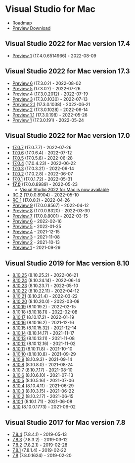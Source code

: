 # Visual Studio for Mac

- [Roadmap](https://docs.microsoft.com/en-us/visualstudio/productinfo/mac-roadmap)
- [Preview Download](https://visualstudio.microsoft.com/vs/mac/preview/)

## Visual Studio 2022 for Mac version 17.4

- [Preview 1](https://docs.microsoft.com/en-us/visualstudio/releases/2022/mac-release-notes-preview#17.4.0-pre.1) (17.4.0.6514966) - 2022-08-09

## Visual Studio 2022 for Mac version 17.3

- [Preview 6](https://docs.microsoft.com/en-us/visualstudio/releases/2022/mac-release-notes-preview#17.3.0-pre.6) (17.3.0.?) - 2022-08-02
- [Preview 5](https://docs.microsoft.com/en-us/visualstudio/releases/2022/mac-release-notes-preview#17.3.0-pre.5) (17.3.0.?) - 2022-07-26
- [Preview 4](https://docs.microsoft.com/en-us/visualstudio/releases/2022/mac-release-notes-preview#17.3.0-pre.4) (17.3.0.2012) - 2022-07-19
- [Preview 3](https://docs.microsoft.com/en-us/visualstudio/releases/2022/mac-release-notes-preview#17.3.0-pre.3) (17.3.0.1030) - 2022-07-13
- [Preview 2.1](https://docs.microsoft.com/en-us/visualstudio/releases/2022/mac-release-notes-preview#17.3.0-pre.2.1) (17.3.0.1038) - 2022-06-21
- [Preview 2](https://docs.microsoft.com/en-us/visualstudio/releases/2022/mac-release-notes-preview#17.3.0-pre.2) (17.3.0.1028) - 2022-06-14
- [Preview 1.1](https://docs.microsoft.com/en-us/visualstudio/releases/2022/mac-release-notes-preview#17.3.0-pre.1.1) (17.3.0.198) - 2022-05-26
- [Preview 1](https://docs.microsoft.com/en-us/visualstudio/releases/2022/mac-release-notes-preview#17.3.0-pre.1) (17.3.0.191) - 2022-05-24

## Visual Studio 2022 for Mac version 17.0

- [17.0.7](https://docs.microsoft.com/en-us/visualstudio/releases/2022/mac-release-notes#17.0.7) (17.0.7.7) - 2022-07-26
- [17.0.6](https://docs.microsoft.com/en-us/visualstudio/releases/2022/mac-release-notes#17.0.6) (17.0.6.4) - 2022-07-12
- [17.0.5](https://docs.microsoft.com/en-us/visualstudio/releases/2022/mac-release-notes#17.0.5) (17.0.5.6) - 2022-06-28
- [17.0.4](https://docs.microsoft.com/en-us/visualstudio/releases/2022/mac-release-notes#17.0.4) (17.0.4.23) - 2022-06-22
- [17.0.3](https://docs.microsoft.com/en-us/visualstudio/releases/2022/mac-release-notes#17.0.3) (17.0.3.21) - 2022-06-14
- [17.0.2](https://docs.microsoft.com/en-us/visualstudio/releases/2022/mac-release-notes#17.0.2) (17.0.2.8) - 2022-06-07
- [17.0.1](https://docs.microsoft.com/en-us/visualstudio/releases/2022/mac-release-notes#17.0.1) (17.0.1.72) - 2022-05-31
- **[17.0](https://docs.microsoft.com/en-us/visualstudio/releases/2022/mac-release-notes#17.0.0)** (17.0.0.8989) - 2022-05-23
  - [Visual Studio 2022 for Mac is now available](https://devblogs.microsoft.com/visualstudio/visual-studio-2022-for-mac-is-now-available/)
- [RC 2](https://docs.microsoft.com/en-us/visualstudio/releases/2022/mac-release-notes-preview#17.0.0-pre.11) (17.0.0.8904) - 2022-05-10
- [RC 1](https://docs.microsoft.com/en-us/visualstudio/releases/2022/mac-release-notes-preview#17.0.0-pre.10) (17.0.0.?) - 2022-04-26
- [Preview 9](https://docs.microsoft.com/en-us/visualstudio/releases/2022/mac-release-notes-preview#17.0.0-pre.9) (17.0.0.8567) - 2022-04-12
- [Preview 8](https://docs.microsoft.com/en-us/visualstudio/releases/2022/mac-release-notes-preview#17.0.0-pre.8) (17.0.0.8320) - 2022-03-30
- [Preview 7](https://docs.microsoft.com/en-us/visualstudio/releases/2022/mac-release-notes-preview#17.0.0-pre.7) (17.0.0.8001) - 2022-03-15
- [Preview 6](https://docs.microsoft.com/en-us/visualstudio/releases/2022/mac-release-notes-preview#17.0.0-pre.6) - 2022-02-16
- [Preview 5](https://docs.microsoft.com/en-us/visualstudio/releases/2022/mac-release-notes-preview#17.0.0-pre.5) - 2022-01-25
- [Preview 4](https://docs.microsoft.com/en-us/visualstudio/releases/2022/mac-release-notes-preview#17.0.0-pre.4) - 2021-12-15
- [Preview 3](https://docs.microsoft.com/en-us/visualstudio/releases/2022/mac-release-notes-preview#17.0.0-pre.3) - 2021-11-08
- [Preview 2](https://docs.microsoft.com/en-us/visualstudio/releases/2022/mac-release-notes-preview#17.0.0-pre.2) - 2021-10-13
- [Preview 1](https://docs.microsoft.com/en-us/visualstudio/releases/2022/mac-release-notes-preview#17.0.0-pre.1) - 2021-09-29

## Visual Studio 2019 for Mac version 8.10

- [8.10.25](https://docs.microsoft.com/en-us/visualstudio/releasenotes/vs2019-mac-relnotes#8125) (8.10.25.2) - 2022-06-21
- [8.10.24](https://docs.microsoft.com/en-us/visualstudio/releasenotes/vs2019-mac-relnotes#8124) (8.10.24.14) - 2022-06-14
- [8.10.23](https://docs.microsoft.com/en-us/visualstudio/releasenotes/vs2019-mac-relnotes#8123) (8.10.23.7) - 2022-05-10
- [8.10.22](https://docs.microsoft.com/en-us/visualstudio/releasenotes/vs2019-mac-relnotes#8122) (8.10.22.11) - 2022-04-12
- [8.10.21](https://docs.microsoft.com/en-us/visualstudio/releasenotes/vs2019-mac-relnotes#8121) (8.10.21.4) - 2022-03-22
- [8.10.20](https://docs.microsoft.com/en-us/visualstudio/releasenotes/vs2019-mac-relnotes#8120) (8.10.20.0) - 2022-03-08
- [8.10.19](https://docs.microsoft.com/en-us/visualstudio/releasenotes/vs2019-mac-relnotes#8119) (8.10.19.2) - 2022-02-15
- [8.10.18](https://docs.microsoft.com/en-us/visualstudio/releasenotes/vs2019-mac-relnotes#8118) (8.10.18.11) - 2022-02-08
- [8.10.17](https://docs.microsoft.com/en-us/visualstudio/releasenotes/vs2019-mac-relnotes#8117) (8.10.17.2) - 2022-01-19
- [8.10.16](https://docs.microsoft.com/en-us/visualstudio/releasenotes/vs2019-mac-relnotes#8116) (8.10.16.2) - 2021-12-16
- [8.10.15](https://docs.microsoft.com/en-us/visualstudio/releasenotes/vs2019-mac-relnotes#8115) (8.10.15.32) - 2021-12-14
- [8.10.14](https://docs.microsoft.com/en-us/visualstudio/releasenotes/vs2019-mac-relnotes#8114) (8.10.14.17) - 2021-11-17
- [8.10.13](https://docs.microsoft.com/en-us/visualstudio/releasenotes/vs2019-mac-relnotes#8113) (8.10.13.11) - 2021-11-08
- [8.10.12](https://docs.microsoft.com/en-us/visualstudio/releasenotes/vs2019-mac-relnotes#8112) (8.10.12.16) - 2021-11-02
- [8.10.11](https://docs.microsoft.com/en-us/visualstudio/releasenotes/vs2019-mac-relnotes#8111) (8.10.11.8) - 2021-10-10
- [8.10.10](https://docs.microsoft.com/en-us/visualstudio/releasenotes/vs2019-mac-relnotes#8110) (8.10.10.8) - 2021-09-29
- [8.10.9](https://docs.microsoft.com/en-us/visualstudio/releasenotes/vs2019-mac-relnotes#8109) (8.10.9.3) - 2021-09-14
- [8.10.8](https://docs.microsoft.com/en-us/visualstudio/releasenotes/vs2019-mac-relnotes#8108) (8.10.8.0) - 2021-08-24
- [8.10.7](https://docs.microsoft.com/en-us/visualstudio/releasenotes/vs2019-mac-relnotes#8107) (8.10.7.17) - 2021-08-10
- [8.10.6](https://docs.microsoft.com/en-us/visualstudio/releasenotes/vs2019-mac-relnotes#8106) (8.10.6.10) - 2021-07-13
- [8.10.5](https://docs.microsoft.com/en-us/visualstudio/releasenotes/vs2019-mac-relnotes#8105) (8.10.5.16) - 2021-07-06
- [8.10.4](https://docs.microsoft.com/en-us/visualstudio/releasenotes/vs2019-mac-relnotes#8104) (8.10.4.11) - 2021-06-29
- [8.10.3](https://docs.microsoft.com/en-us/visualstudio/releasenotes/vs2019-mac-relnotes#8103) (8.10.3.15) - 2021-06-22
- [8.10.2](https://docs.microsoft.com/en-us/visualstudio/releasenotes/vs2019-mac-relnotes#8102) (8.10.2.17) - 2021-06-15
- [8.10.1](https://docs.microsoft.com/en-us/visualstudio/releasenotes/vs2019-mac-relnotes#8101) (8.10.1.71) - 2021-06-08
- [8.10](https://docs.microsoft.com/en-us/visualstudio/releasenotes/vs2019-mac-relnotes#rtw) (8.10.0.1773) - 2021-06-02

## Visual Studio 2017 for Mac version 7.8

- [7.8.4](https://docs.microsoft.com/en-us/visualstudio/releasenotes/vs2017-mac-relnotes#7.8.4) (7.8.4.1) - 2019-05-13
- [7.8.3](https://docs.microsoft.com/en-us/visualstudio/releasenotes/vs2017-mac-relnotes#7.8.3) (7.8.3.2) - 2019-03-12
- [7.8.2](https://docs.microsoft.com/en-us/visualstudio/releasenotes/vs2017-mac-relnotes#7.8.2) (7.8.2.1) - 2019-02-28
- [7.8.1](https://docs.microsoft.com/en-us/visualstudio/releasenotes/vs2017-mac-relnotes#7.8.1) (7.8.1.4) - 2019-02-22
- [7.8](https://docs.microsoft.com/en-us/visualstudio/releasenotes/vs2017-mac-relnotes#7.8) (7.8.0.1624) - 2019-02-20
